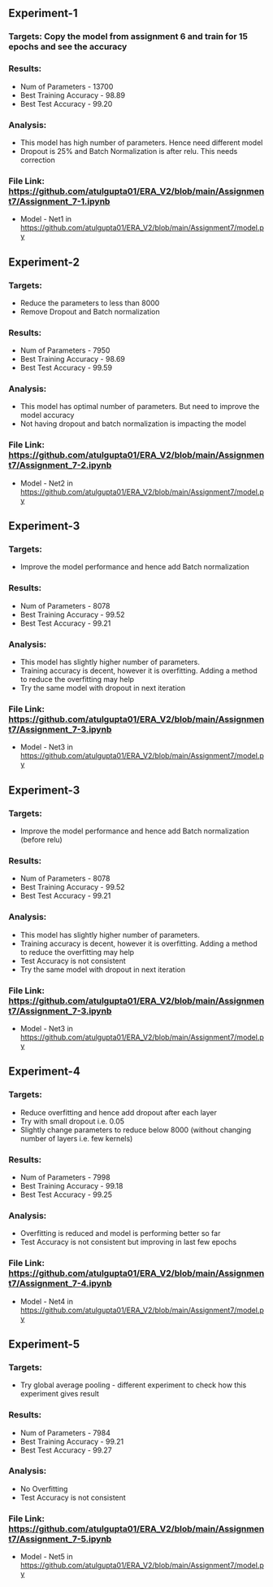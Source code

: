 ## Experiment-1

### Targets: Copy the model from assignment 6 and train for 15 epochs and see the accuracy
### Results: 
* Num of Parameters - 13700
* Best Training Accuracy - 98.89
* Best Test Accuracy - 99.20

### Analysis:
* This model has high number of parameters. Hence need different model
* Dropout is 25% and Batch Normalization is after relu. This needs correction
  
### File Link: https://github.com/atulgupta01/ERA_V2/blob/main/Assignment7/Assignment_7-1.ipynb
  * Model - Net1 in https://github.com/atulgupta01/ERA_V2/blob/main/Assignment7/model.py

## Experiment-2

### Targets: 
* Reduce the parameters to less than 8000
* Remove Dropout and Batch normalization
### Results: 
* Num of Parameters - 7950
* Best Training Accuracy - 98.69
* Best Test Accuracy - 99.59

### Analysis:
* This model has optimal number of parameters. But need to improve the model accuracy
* Not having dropout and batch normalization is impacting the model
  
### File Link: https://github.com/atulgupta01/ERA_V2/blob/main/Assignment7/Assignment_7-2.ipynb
  * Model - Net2 in https://github.com/atulgupta01/ERA_V2/blob/main/Assignment7/model.py

## Experiment-3

### Targets: 
* Improve the model performance and hence add Batch normalization
### Results: 
* Num of Parameters - 8078
* Best Training Accuracy - 99.52
* Best Test Accuracy - 99.21

### Analysis:
* This model has slightly higher number of parameters.
* Training accuracy is decent, however it is overfitting. Adding a method to reduce the overfitting may help
* Try the same model with dropout in next iteration
  
### File Link: https://github.com/atulgupta01/ERA_V2/blob/main/Assignment7/Assignment_7-3.ipynb
  * Model - Net3 in https://github.com/atulgupta01/ERA_V2/blob/main/Assignment7/model.py

## Experiment-3

### Targets: 
* Improve the model performance and hence add Batch normalization (before relu)
### Results: 
* Num of Parameters - 8078
* Best Training Accuracy - 99.52
* Best Test Accuracy - 99.21

### Analysis:
* This model has slightly higher number of parameters.
* Training accuracy is decent, however it is overfitting. Adding a method to reduce the overfitting may help
* Test Accuracy is not consistent
* Try the same model with dropout in next iteration
  
### File Link: https://github.com/atulgupta01/ERA_V2/blob/main/Assignment7/Assignment_7-3.ipynb
  * Model - Net3 in https://github.com/atulgupta01/ERA_V2/blob/main/Assignment7/model.py

## Experiment-4

### Targets: 
* Reduce overfitting and hence add dropout after each layer
* Try with small dropout i.e. 0.05
* Slightly change parameters to reduce below 8000 (without changing number of layers i.e. few kernels)
### Results: 
* Num of Parameters - 7998
* Best Training Accuracy - 99.18
* Best Test Accuracy - 99.25

### Analysis:
* Overfitting is reduced and model is performing better so far
* Test Accuracy is not consistent but improving in last few epochs
  
### File Link: https://github.com/atulgupta01/ERA_V2/blob/main/Assignment7/Assignment_7-4.ipynb
  * Model - Net4 in https://github.com/atulgupta01/ERA_V2/blob/main/Assignment7/model.py

## Experiment-5

### Targets: 
* Try global average pooling - different experiment to check how this experiment gives result
### Results: 
* Num of Parameters - 7984
* Best Training Accuracy - 99.21
* Best Test Accuracy - 99.27

### Analysis:
* No Overfitting
* Test Accuracy is not consistent
  
### File Link: https://github.com/atulgupta01/ERA_V2/blob/main/Assignment7/Assignment_7-5.ipynb
  * Model - Net5 in https://github.com/atulgupta01/ERA_V2/blob/main/Assignment7/model.py
